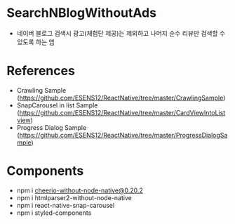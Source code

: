 # SearchNBlogWithoutAds
 - 네이버 블로그 검색시 광고(체험단 제공)는 제외하고 나머지 순수 리뷰만 검색할 수 있도록 하는 앱


# References
- Crawling Sample (https://github.com/ESENS12/ReactNative/tree/master/CrawlingSample)
- SnapCarousel in list Sample (https://github.com/ESENS12/ReactNative/tree/master/CardViewIntoListview)
- Progress Dialog Sample (https://github.com/ESENS12/ReactNative/tree/master/ProgressDialogSample)

# Components
- npm i cheerio-without-node-native@0.20.2
- npm i htmlparser2-without-node-native
- npm i react-native-snap-carousel
- npm i styled-components

